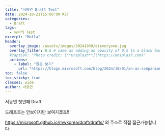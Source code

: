 ```yaml
---
title: "서동연 Draft Test"
date: 2024-10-21T15:00:00 KST
categories:
  - Draft
tags:
  - 뉴비의 Test
excerpt: "Molla"
header:
  overlay_image: /assets/images/20241009/aieveryone.jpg
  overlay_filter: 0.5 # same as adding an opacity of 0.5 to a black background
  #caption: "Photo credit: [**Unsplash**](https://unsplash.com)"
  actions:
    - label: "원문 보기"
      url: "https://blogs.microsoft.com/blog/2024/10/01/an-ai-companion-for-everyone/"
toc: false
toc_sticky: true
classes: wide
author: 서동연
---
```


서동연 첫번째 Draft

드래프트는 안보이지만 보여지겠죠!!!

https://microsoft.github.io/mwkorea/draft/drafts/ 의 주소로 직접 접근가능합니다.
 
